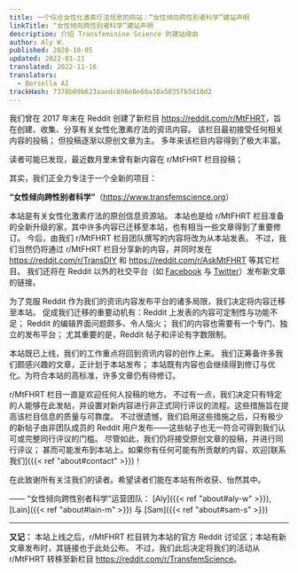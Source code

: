 ```yaml
---
title: 一个综合女性化激素疗法信息的网站：“女性倾向跨性别者科学”建站声明
linkTitle: “女性倾向跨性别者科学”建站声明
description: 介绍 Transfeminine Science 的建站缘由
author: Aly W.
published: 2020-10-05
updated: 2022-01-21
translated: 2022-11-16
translators:
  - Bersella AI
trackHash: 7378b09b623aaedc898e8e60a30a5035fb5d10d2
---
```


我们曾在 2017 年末在 Reddit 创建了新栏目 <https://reddit.com/r/MtFHRT>，旨在创建、收集、分享有关女性化激素疗法的资讯内容。
该栏目最初接受任何相关内容的投稿；
但投稿逐渐以原创文章为主。
多年来该栏目内容得到了极大丰富。

读者可能已发现，最近数月里未曾有新内容在 r/MtFHRT 栏目投稿；

其实，我们正全力专注于一个全新的项目：

**“女性倾向跨性别者科学”**（<https://www.transfemscience.org>）

本站是有关女性化激素疗法的原创信息资源站。
本站也是给 r/MtFHRT 栏目准备的全新升级的家，其中许多内容已迁移至本站，也有相当一些文章得到了重要修订。
今后，由我们 r/MtFHRT 栏目团队撰写的内容将改为从本站发表。
不过，我们当然仍将通过 r/MtFHRT 栏目分享新的内容，并同时发在 <https://reddit.com/r/TransDIY> 和 <https://reddit.com/r/AskMtFHRT> 等其它栏目。
我们还将在 Reddit 以外的社交平台（如 [Facebook](https://facebook.com/TransfemScience) 与 [Twitter](https://twitter.com/TransfemScience)）发布新文章的链接。

为了克服 Reddit 作为我们的资讯内容发布平台的诸多局限，我们决定将内容迁移至本站。
促成我们迁移的重要动机有：Reddit 上发表的内容可定制性与功能不足；
Reddit 的编辑界面问题颇多、令人恼火；
我们的内容也需要有一个专门、独立的发布平台；
尤其重要的是，Reddit 帖子和评论有字数限制。

本站既已上线，我们的工作重点将回到资讯内容的创作上来。
我们正筹备许多我们颇感兴趣的文章，正计划于本站发布；
本站既有内容也会继续得到修订与优化。为符合本站的高标准，许多文章仍有待修订。

r/MtFHRT 栏目一直是欢迎任何人投稿的地方。
不过有一点，我们决定只有特定的人能够在此发帖，并设置对新内容进行非正式同行评议的流程。这些措施旨在提高该栏目信息的质量与可靠度。
不过很遗憾，我们启用这些措施之后，只有极少的新帖子由非团队成员的 Reddit 用户发布——这些帖子也无一符合可得到我们认可或完整同行评议的门槛。
尽管如此，我们仍将接受原创文章的投稿，并进行同行评议；
甚而可能发布到本站上。如果你有任何可能有所贡献的内容，欢迎[联系我们]({{< ref "about#contact" >}})！

在此致谢所有关注我们的读者。希望读者们能在本站有所收获、怡然其中。

—— “女性倾向跨性别者科学”运营团队：
[Aly]({{< ref "about#aly-w" >}}),
[Lain]({{< ref "about#lain-m" >}}) 与
[Sam]({{< ref "about#sam-s" >}})

---

**又记：** 本站上线之后，r/MtFHRT 栏目转为本站的官方 Reddit 讨论区；本站有新文章发布时，其链接也于此处公布。
不过，我们此后决定将我们的活动从 r/MtFHRT 转移至新栏目 <https://reddit.com/r/TransfemScience>。
